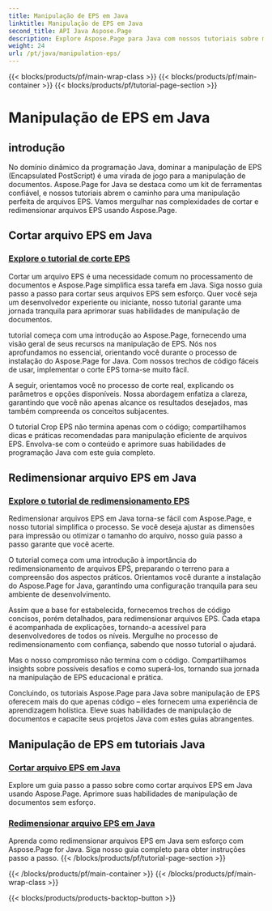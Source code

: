 ```yaml
---
title: Manipulação de EPS em Java
linktitle: Manipulação de EPS em Java
second_title: API Java Aspose.Page
description: Explore Aspose.Page para Java com nossos tutoriais sobre manipulação de EPS. Corte e redimensione arquivos EPS sem esforço com guias passo a passo, aprimorando suas habilidades documentais.
weight: 24
url: /pt/java/manipulation-eps/
---
```


{{< blocks/products/pf/main-wrap-class >}}
{{< blocks/products/pf/main-container >}}
{{< blocks/products/pf/tutorial-page-section >}}

# Manipulação de EPS em Java


## introdução

No domínio dinâmico da programação Java, dominar a manipulação de EPS (Encapsulated PostScript) é uma virada de jogo para a manipulação de documentos. Aspose.Page for Java se destaca como um kit de ferramentas confiável, e nossos tutoriais abrem o caminho para uma manipulação perfeita de arquivos EPS. Vamos mergulhar nas complexidades de cortar e redimensionar arquivos EPS usando Aspose.Page.

## Cortar arquivo EPS em Java

### [Explore o tutorial de corte EPS](./crop/)

Cortar um arquivo EPS é uma necessidade comum no processamento de documentos e Aspose.Page simplifica essa tarefa em Java. Siga nosso guia passo a passo para cortar seus arquivos EPS sem esforço. Quer você seja um desenvolvedor experiente ou iniciante, nosso tutorial garante uma jornada tranquila para aprimorar suas habilidades de manipulação de documentos.

tutorial começa com uma introdução ao Aspose.Page, fornecendo uma visão geral de seus recursos na manipulação de EPS. Nós nos aprofundamos no essencial, orientando você durante o processo de instalação do Aspose.Page for Java. Com nossos trechos de código fáceis de usar, implementar o corte EPS torna-se muito fácil.

A seguir, orientamos você no processo de corte real, explicando os parâmetros e opções disponíveis. Nossa abordagem enfatiza a clareza, garantindo que você não apenas alcance os resultados desejados, mas também compreenda os conceitos subjacentes.

O tutorial Crop EPS não termina apenas com o código; compartilhamos dicas e práticas recomendadas para manipulação eficiente de arquivos EPS. Envolva-se com o conteúdo e aprimore suas habilidades de programação Java com este guia completo.

## Redimensionar arquivo EPS em Java

### [Explore o tutorial de redimensionamento EPS](./resize/)

Redimensionar arquivos EPS em Java torna-se fácil com Aspose.Page, e nosso tutorial simplifica o processo. Se você deseja ajustar as dimensões para impressão ou otimizar o tamanho do arquivo, nosso guia passo a passo garante que você acerte.

O tutorial começa com uma introdução à importância do redimensionamento de arquivos EPS, preparando o terreno para a compreensão dos aspectos práticos. Orientamos você durante a instalação do Aspose.Page for Java, garantindo uma configuração tranquila para seu ambiente de desenvolvimento.

Assim que a base for estabelecida, fornecemos trechos de código concisos, porém detalhados, para redimensionar arquivos EPS. Cada etapa é acompanhada de explicações, tornando-a acessível para desenvolvedores de todos os níveis. Mergulhe no processo de redimensionamento com confiança, sabendo que nosso tutorial o ajudará.

Mas o nosso compromisso não termina com o código. Compartilhamos insights sobre possíveis desafios e como superá-los, tornando sua jornada na manipulação de EPS educacional e prática.

Concluindo, os tutoriais Aspose.Page para Java sobre manipulação de EPS oferecem mais do que apenas código – eles fornecem uma experiência de aprendizagem holística. Eleve suas habilidades de manipulação de documentos e capacite seus projetos Java com estes guias abrangentes.
## Manipulação de EPS em tutoriais Java
### [Cortar arquivo EPS em Java](./crop/)
Explore um guia passo a passo sobre como cortar arquivos EPS em Java usando Aspose.Page. Aprimore suas habilidades de manipulação de documentos sem esforço. 
### [Redimensionar arquivo EPS em Java](./resize/)
Aprenda como redimensionar arquivos EPS em Java sem esforço com Aspose.Page for Java. Siga nosso guia completo para obter instruções passo a passo.
{{< /blocks/products/pf/tutorial-page-section >}}

{{< /blocks/products/pf/main-container >}}
{{< /blocks/products/pf/main-wrap-class >}}

{{< blocks/products/products-backtop-button >}}
